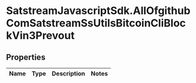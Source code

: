 # SatstreamJavascriptSdk.AllOfgithubComSatstreamSsUtilsBitcoinCliBlockVin3Prevout

## Properties
Name | Type | Description | Notes
------------ | ------------- | ------------- | -------------
